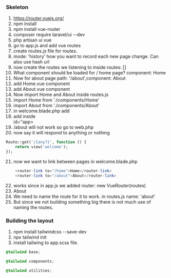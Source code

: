 
### Skeleton
1. https://router.vuejs.org/
2. npm install
3. npm install vue-router
4. composer require laravel/ui --dev
5. php artisan ui vue
6. go to app.js and add vue routes
7. create routes.js file for routes.
8.  mode: 'history' how you want to record each new page change. Can also use hash url
9.  now create the routes we listening to inside routes: []
10. What component should be loaded for / home page? component: Home
11. Now for about page path: '/about',component: About
12. add Home.vue component
13. add About.vue component
14. Now import Home and About inside routes.js
15. import Home from './components/Home'
16. import About from './components/About'
17. in welcome.blade.php add <script src="{{ mix('js/app.js') }}"></script>
18. add <router-view></router-view> inside <div> id="app></div>
19. /about will not work so go to web.php
20. now say it will respond to anything or nothing
```php
Route::get('/{any?}', function () {
    return view('welcome');
});
```
21. now we want to link between pages in welcome.blade.php
```php
    <router-link to="/home">Home</router-link>
    <router-link to="/about">About</router-link>
```
22. works since in app.js we added router: new VueRouter(routes)
23. <router-link :to="{ name: 'about'}">About</router-link>
24. We need to name the route for it to work. in routes.js name: 'about'
25. But since we not building something big there is not much use of naming the routes.

### Building the layout
1. npm install tailwindcss --save-dev
2. npx tailwind init
3. install tailwing to app.scss file.
```css
@tailwind base;

@tailwind components;

@tailwind utilities;
```
